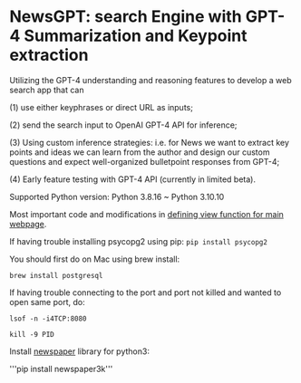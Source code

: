 # NewsGPT: search Engine with GPT-4 Summarization and Keypoint extraction

Utilizing the GPT-4 understanding and reasoning features to develop a web search app that can 

(1) use either keyphrases or direct URL as inputs;

(2) send the search input to OpenAI GPT-4 API for inference;

(3) Using custom inference strategies: i.e. for News we want to extract key points and ideas we can learn from the author and design our custom questions and expect well-organized bulletpoint responses from GPT-4;

(4) Early feature testing with GPT-4 API (currently in limited beta).

Supported Python version: Python 3.8.16 ~ Python 3.10.10


Most important code and modifications in [defining view function for main webpage](https://github.com/jerryzhao173985/NewsGPT-search/blob/main/search/views.py).

If having trouble installing psycopg2 using pip: ```pip install psycopg2```

You should first do on Mac using brew install:

```brew install postgresql```

If having trouble connecting to the port and port not killed and wanted to open same port, do:

```lsof -n -i4TCP:8080```


```kill -9 PID```

Install [newspaper](https://github.com/codelucas/newspaper) library for python3:

'''pip install newspaper3k'''
